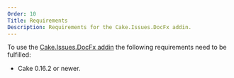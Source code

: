 ```yaml
---
Order: 10
Title: Requirements
Description: Requirements for the Cake.Issues.DocFx addin.
---
```

To use the [Cake.Issues.DocFx addin] the following requirements need to be fulfilled:

* Cake 0.16.2 or newer.

[Cake.Issues.DocFx addin]: https://www.nuget.org/packages/Cake.Issues.DocFx